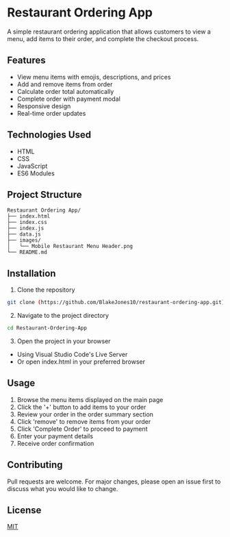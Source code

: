 # Restaurant Ordering App

A simple restaurant ordering application that allows customers to view a menu, add items to their order, and complete the checkout process.

## Features

- View menu items with emojis, descriptions, and prices
- Add and remove items from order
- Calculate order total automatically
- Complete order with payment modal
- Responsive design
- Real-time order updates

## Technologies Used

- HTML
- CSS
- JavaScript
- ES6 Modules

## Project Structure

```
Restaurant Ordering App/
├── index.html
├── index.css
├── index.js
├── data.js
├── images/
│   └── Mobile Restaurant Menu Header.png
└── README.md
```

## Installation

1. Clone the repository
```bash
git clone (https://github.com/BlakeJones10/restaurant-ordering-app.git)
```

2. Navigate to the project directory
```bash
cd Restaurant-Ordering-App
```

3. Open the project in your browser
- Using Visual Studio Code's Live Server
- Or open index.html in your preferred browser

## Usage

1. Browse the menu items displayed on the main page
2. Click the '+' button to add items to your order
3. Review your order in the order summary section
4. Click 'remove' to remove items from your order
5. Click 'Complete Order' to proceed to payment
6. Enter your payment details
7. Receive order confirmation

## Contributing

Pull requests are welcome. For major changes, please open an issue first to discuss what you would like to change.

## License

[MIT](https://choosealicense.com/licenses/mit/)
